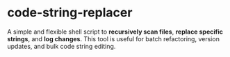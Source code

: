 # code-string-replacer
A simple and flexible shell script to **recursively scan files**, **replace specific strings**, and **log changes**. This tool is useful for batch refactoring, version updates, and bulk code string editing.
